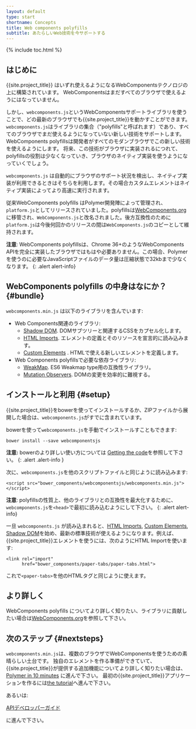 ```yaml
---
layout: default
type: start
shortname: Concepts
title: Web components polyfills
subtitle: あたらしいWeb技術を今サポートする
---
```


{% include toc.html %}

## はじめに

{{site.project_title}} はいずれ使えるようになるWebComponentsテクノロジの上に構築されています。
WebComponentsはまだすべてのブラウザで使えるようにはなっていません。

しかし、`webcomponents.js`というWebComponentsサポートライブラリを使うことで、どの最新のブラウザでも{{site.project_title}}を動かすことができます。
`webcomponents.js`はライブラリの集合（"polyfills"と呼ばれます）であり、すべてのブラウザでまだ使えるようになっていない新しい技術をサポートします。WebComponents polyfillsは開発者がすべてのモダンブラウザでこの新しい技術を使えるようにします。
将来、この技術がブラウザに実装されるにつれて、polyfillsの役割は少なくなっていき、ブラウザのネイティブ実装を使うようになっていくでしょう。

`webcomponents.js` は自動的にブラウザのサポート状況を検出し、ネイティブ実装が利用できるときはそちらを利用します。その場合カスタムエレメントはネイティブ実装によってより高速に実行されます。

従来WebComponents polyfills はPolymer開発陣によって管理され、`platform.js`としてリリースされていました。polyfillsは[WebComponents.org](http://webcomponents.org) に移管され、`WebComponents.js`と改名されました。後方互換性のために`platform.js`は今後何回かのリリースの間は`WebComponents.js`のコピーとして維持されます。

**注意**: WebComponents polyfillsは、Chrome 36+のようなWebComponents APIを完全に実装したブラウザではもはや必要ありません。この場合、Polymerを使うのに必要なJavaScriptファイルのデータ量は圧縮状態で32kbまで少なくなります。
{: .alert alert-info}

## WebComponents polyfills の中身はなにか？ {#bundle}

`webcomponents.min.js` は以下のライブラリを含んでいます:

- Web Components関連のライブラリ:
  - [Shadow DOM](/platform/shadow-dom.html). DOMサブツリーと関連するCSSをカプセル化します。
  - [HTML Imports](/platform/html-imports.html). エレメントの定義とそのリソースを宣言的に読み込みます。
  - [Custom Elements](/platform/custom-elements.html) . HTMLで使える新しいエレメントを定義します。
- Web Components polyfillsで必要な依存ライブラリ:
  - [WeakMap](https://github.com/Polymer/WeakMap). ES6 Weakmap type用の互換性ライブラリ。
  - [Mutation Observers](https://github.com/Polymer/MutationObservers). DOMの変更を効率的に難視する。

## インストールと利用 {#setup}

{{site.project_title}}をbowerを使ってインストールするか、ZIPファイルから展開した場合は、`webcomponents.js`がすでに含まれています。

bowerを使って`webcomponents.js`を手動でインストールすこともできます:

    bower install --save webcomponentsjs

**注意:** bowerのより詳しい使い方については
[Getting the code](/docs/start/getting-the-code.html)を参照して下さい。
{: .alert .alert-info } 

次に、`webcomponents.js`を他のスクリプトファイルと同じように読み込みます:

    <script src="bower_components/webcomponentsjs/webcomponents.min.js"></script>

**注意**: polyfillsの性質上、他のライブラリとの互換性を最大化するために、`webcomponents.js`を`<head>`で最初に読み込むようにして下さい。
{: .alert alert-info}

一旦 `webcomponents.js` が読み込まれると、[HTML Imports](/platform/html-imports.html),
[Custom Elements](/platform/custom-elements.html), [Shadow DOM](/platform/shadow-dom.html)を始め、最新の標準技術が使えるようになります。例えば、{{site.project_title}}エレメントを使うには、次のようにHTML Importを使います:

    <link rel="import"
          href="bower_components/paper-tabs/paper-tabs.html">

これで`<paper-tabs>`を他のHTMLタグと同じように使えます。

## より詳しく

WebComponents polyfills についてより詳しく知りたい、ライブラリに貢献したい場合は[WebComponents.org](http://webcomponents.org)を参照して下さい。

## 次のステップ {#nextsteps}

`webcomponents.min.js`は、複数のブラウザでWebComponentsを使うための素晴らしい土台です。
独自のエレメントを作る準備ができていて、{{site.project_title}}が提供する追加機能についてより詳しく知りたい場合は、[Polymer in 10 minutes](/docs/start/creatingelements.html) に進んで下さい。
最初の{{site.project_title}}アプリケーションを作るには[the tutorial](/docs/start/tutorial/intro.html)へ進んで下さい。

あるいは:

<a href="/docs/polymer/polymer.html">
  <paper-button raised><core-icon icon="arrow-forward" ></core-icon>APIデベロッパーガイド</paper-button>
</a>

に進んで下さい。
